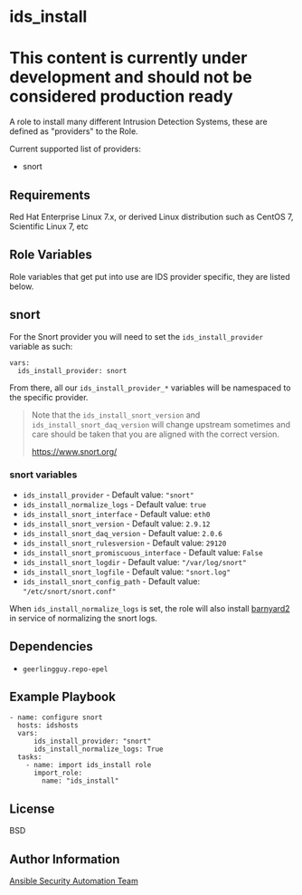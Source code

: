 ids_install
===========

# This content is currently under development and should not be considered production ready

A role to install many different Intrusion Detection Systems, these are defined
as "providers" to the Role.

Current supported list of providers:
* snort

Requirements
------------

Red Hat Enterprise Linux 7.x, or derived Linux distribution such as CentOS 7,
Scientific Linux 7, etc

Role Variables
--------------

Role variables that get put into use are IDS provider specific, they are listed
below.

## snort

For the Snort provider you will need to set the `ids_install_provider` variable
as such:

    vars:
      ids_install_provider: snort

From there, all our `ids_install_provider_*` variables will be namespaced to the
specific provider.

> Note that the `ids_install_snort_version` and `ids_install_snort_daq_version`
> will change upstream sometimes and care should be taken that you are aligned
> with the correct version.
>
>   https://www.snort.org/

### snort variables

* `ids_install_provider` - Default value: `"snort"`
* `ids_install_normalize_logs` - Default value: `true`
* `ids_install_snort_interface` - Default value: `eth0`
* `ids_install_snort_version` - Default value: `2.9.12`
* `ids_install_snort_daq_version` - Default value: `2.0.6`
* `ids_install_snort_rulesversion` - Default value: `29120`
* `ids_install_snort_promiscuous_interface` - Default value: `False`
* `ids_install_snort_logdir` - Default value: `"/var/log/snort"`
* `ids_install_snort_logfile` - Default value: `"snort.log"`
* `ids_install_snort_config_path` - Default value: `"/etc/snort/snort.conf"`

When `ids_install_normalize_logs` is set, the role will also install
[barnyard2](https://github.com/firnsy/barnyard2) in service of normalizing the
snort logs.


Dependencies
------------

* `geerlingguy.repo-epel`


Example Playbook
----------------

    - name: configure snort
      hosts: idshosts
      vars:
          ids_install_provider: "snort"
          ids_install_normalize_logs: True
      tasks:
        - name: import ids_install role
          import_role:
            name: "ids_install"

License
-------

BSD

Author Information
------------------

[Ansible Security Automation Team](https://github.com/ansible-security)
